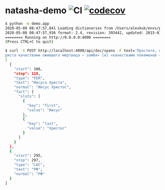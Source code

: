 
# natasha-demo ![CI](https://github.com/natasha/natasha-demo/workflows/CI/badge.svg) [![codecov](https://codecov.io/gh/natasha/natasha-demo/branch/master/graph/badge.svg)](https://codecov.io/gh/natasha/natasha)

```bash
$ python -m demo.app
2020-05-08 08:47:57,841 Loading dictionaries from /Users/alexkuk/envs/py36/lib/python3.6/site-packages/pymorphy2_dicts/data
2020-05-08 08:47:57,936 format: 2.4, revision: 393442, updated: 2015-01-17T16:03:56.586168
======== Running on http://0.0.0.0:4000 ========
(Press CTRL+C to quit)

$ curl -X POST http://localhost:4000/api/doc/spans -F text='Простите, еще несколько цитат из приговора. «…Отрицал существование Иисуса и пророка Мухаммеда», «наделял Иисуса Х
риста качествами ожившего мертвеца — зомби» [и] «качествами покемонов — представителей бестиария японской мифологии, тем самым совершил преступление, предусмотренное статьей 148 УК РФ».' | jq .
[
  {
    "start": 106,
    "stop": 119,
    "type": "PER",
    "text": "Иисуса Христа",
    "normal": "Иисус Христос",
    "fact": {
      "slots": [
        {
          "key": "first",
          "value": "Иисус"
        },
        {
          "key": "last",
          "value": "Христос"
        }
      ]
    }
  },
  {
    "start": 295,
    "stop": 297,
    "type": "LOC",
    "text": "РФ",
    "normal": "РФ"
  }
]

```
